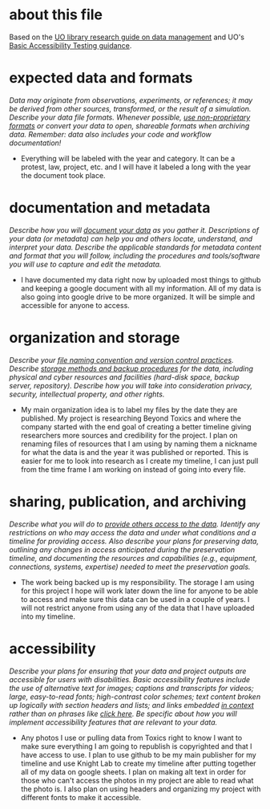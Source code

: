 # about this file
Based on the [UO library research guide on data management](https://researchguides.uoregon.edu/data-management) and UO's [Basic Accessibility Testing guidance](https://digitalaccessibility.uoregon.edu/assessment/basictesting).

# expected data and formats
*Data may originate from observations, experiments, or references; it may be derived from other sources, transformed, or the result of a simulation. Describe your data file formats. Whenever possible, [use non-proprietary formats](https://researchguides.uoregon.edu/data-management/fileformats) or convert your data to open, shareable formats when archiving data. Remember: data also includes your code and workflow documentation!*

- Everything will be labeled with the year and category. It can be a protest, law, project, etc. and I will have it labeled a long with the year the document took place. 

# documentation and metadata
*Describe how you will [document your data](https://researchguides.uoregon.edu/data-management/readme) as you gather it. Descriptions of your data (or metadata) can help you and others locate, understand, and interpret your data. Describe the applicable standards for metadata content and format that you will follow, including the procedures and tools/software you will use to capture and edit the metadata.*

- I have documented my data right now by uploaded most things to github and keeping a google document with all my information. All of my data is also going into google drive to be more organized. It will be simple and accessible for anyone to access. 

# organization and storage
*Describe your [file naming convention and version control practices](https://researchguides.uoregon.edu/data-management/filenaming). Describe [storage methods and backup procedures](https://researchguides.uoregon.edu/data-management/backup) for the data, including physical and cyber resources and facilities (hard-disk space, backup server, repository). Describe how you will take into consideration privacy, security, intellectual property, and other rights.*

-  My main organization idea is to label my files by the date they are published. My project is researching Beyond Toxics and where the company started with the end goal of creating a better timeline giving researchers more sources and credibility for the project. I plan on renaming files of resources that I am using by naming them a nickname for what the data is and the year it was published or reported. This is easier for me to look into research as I create my timeline, I can just pull from the time frame I am working on instead of going into every file.

# sharing, publication, and archiving
*Describe what you will do to [provide others access to the data](https://researchguides.uoregon.edu/data-management/archiving). Identify any restrictions on who may access the data and under what conditions and a timeline for providing access. Also describe your plans for preserving data, outlining any changes in access anticipated during the preservation timeline, and documenting the resources and capabilities (e.g., equipment, connections, systems, expertise) needed to meet the preservation goals.*

- The work being backed up is my responsibility. The storage I am using for this project I hope will work later down the line for anyone to be able to access and make sure this data can be used in a couple of years. I will not restrict anyone from using any of the data that I have uploaded into my timeline.  

# accessibility
*Describe your plans for ensuring that your data and project outputs are accessible for users with disabilities. Basic accessibility features include the use of alternative text for images; captions and transcripts for videos; large, easy-to-read fonts; high-contrast color schemes; text content broken up logically with section headers and lists; and links embedded [in context](https://www.w3.org/WAI/WCAG21/Understanding/link-purpose-in-context.html) rather than on phrases like [click here](https://www.youtube.com/watch?v=dQw4w9WgXcQ). Be specific about how you will implement accessibility features that are relevant to your data.*

- Any photos I use or pulling data from Toxics right to know I want to make sure everything I am going to republish is copyrighted and that I have access to use. I plan to use github to be my main publisher for my timeline and use Knight Lab to create my timeline after putting together all of my data on google sheets. I plan on making alt text in order for those who can't access the photos in my project are able to read what the photo is. I also plan on using headers and organizing my project with different fonts to make it accessible. 
